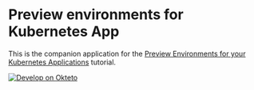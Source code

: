# Preview environments for Kubernetes App

This is the companion application for the [Preview Environments for your Kubernetes Applications](https://okteto.com/docs/tutorials/preview-environments/) tutorial.

[![Develop on Okteto](https://okteto.com/develop-okteto.svg)](https://okteto.ramiro.dev.okteto.net/deploy)
